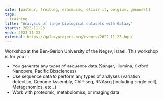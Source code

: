 ```yaml
---
site: [pasteur, freiburg, erasmusmc, elixir-it, belgium, genouest]
tags:
- training
title: "Analysis of large biological datasets with Galaxy"
starts: 2022-11-23
ends: 2022-11-23
external: https://galaxyproject.org/events/2022-11-23-bgu/
---
```


Workshop at the Ben-Gurion University of the Negev, Israel. This workshop is for you if:

- You generate any types of sequence data (Sanger, Illumina, Oxford Nanopore, Pacific Biosciences)
- Use sequence data to perform any types of analyses (variation detection, Genome Assembly, ChIP-seq, RNAseq [including single cell], Metagenomics, etc...)
- Work with proteomic, metabolomics, or imaging data